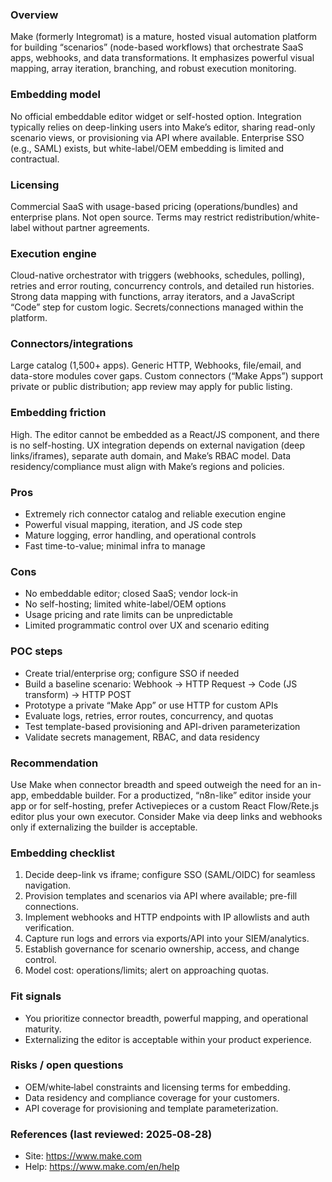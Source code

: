 ### Overview
Make (formerly Integromat) is a mature, hosted visual automation platform for building “scenarios” (node-based workflows) that orchestrate SaaS apps, webhooks, and data transformations. It emphasizes powerful visual mapping, array iteration, branching, and robust execution monitoring.

### Embedding model
No official embeddable editor widget or self-hosted option. Integration typically relies on deep-linking users into Make’s editor, sharing read-only scenario views, or provisioning via API where available. Enterprise SSO (e.g., SAML) exists, but white-label/OEM embedding is limited and contractual.

### Licensing
Commercial SaaS with usage-based pricing (operations/bundles) and enterprise plans. Not open source. Terms may restrict redistribution/white-label without partner agreements.

### Execution engine
Cloud-native orchestrator with triggers (webhooks, schedules, polling), retries and error routing, concurrency controls, and detailed run histories. Strong data mapping with functions, array iterators, and a JavaScript “Code” step for custom logic. Secrets/connections managed within the platform.

### Connectors/integrations
Large catalog (1,500+ apps). Generic HTTP, Webhooks, file/email, and data-store modules cover gaps. Custom connectors (“Make Apps”) support private or public distribution; app review may apply for public listing.

### Embedding friction
High. The editor cannot be embedded as a React/JS component, and there is no self-hosting. UX integration depends on external navigation (deep links/iframes), separate auth domain, and Make’s RBAC model. Data residency/compliance must align with Make’s regions and policies.

### Pros
- Extremely rich connector catalog and reliable execution engine
- Powerful visual mapping, iteration, and JS code step
- Mature logging, error handling, and operational controls
- Fast time-to-value; minimal infra to manage

### Cons
- No embeddable editor; closed SaaS; vendor lock-in
- No self-hosting; limited white-label/OEM options
- Usage pricing and rate limits can be unpredictable
- Limited programmatic control over UX and scenario editing

### POC steps
- Create trial/enterprise org; configure SSO if needed
- Build a baseline scenario: Webhook → HTTP Request → Code (JS transform) → HTTP POST
- Prototype a private “Make App” or use HTTP for custom APIs
- Evaluate logs, retries, error routes, concurrency, and quotas
- Test template-based provisioning and API-driven parameterization
- Validate secrets management, RBAC, and data residency

### Recommendation
Use Make when connector breadth and speed outweigh the need for an in-app, embeddable builder. For a productized, “n8n-like” editor inside your app or for self-hosting, prefer Activepieces or a custom React Flow/Rete.js editor plus your own executor. Consider Make via deep links and webhooks only if externalizing the builder is acceptable.

### Embedding checklist
1) Decide deep-link vs iframe; configure SSO (SAML/OIDC) for seamless navigation.
2) Provision templates and scenarios via API where available; pre-fill connections.
3) Implement webhooks and HTTP endpoints with IP allowlists and auth verification.
4) Capture run logs and errors via exports/API into your SIEM/analytics.
5) Establish governance for scenario ownership, access, and change control.
6) Model cost: operations/limits; alert on approaching quotas.

### Fit signals
- You prioritize connector breadth, powerful mapping, and operational maturity.
- Externalizing the editor is acceptable within your product experience.

### Risks / open questions
- OEM/white‑label constraints and licensing terms for embedding.
- Data residency and compliance coverage for your customers.
- API coverage for provisioning and template parameterization.

### References (last reviewed: 2025‑08‑28)
- Site: https://www.make.com
- Help: https://www.make.com/en/help